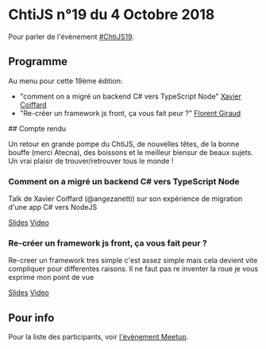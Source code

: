 <!--VarStream
title=ChtiJS #19
description=Découvrez le contenu du ChtiJS n°19 avec les présentations \
de Xavier Coiffard et Florent Giraud.
published=2019-01-10 19:00:00
keywords.+=NodeJS
keywords.+=typescript
keywords.+=Chtijs
keywords.+=Javascript
keywords.+=Framework
keywords.+=Migration
lang=fr
location=FR
-->

# ChtiJS n°19 du 4 Octobre 2018

Pour parler de l'évènement
 [#ChtiJS19](https://www.meetup.com/fr-FR/FranceJS/events/254372048/).

## Programme
Au menu pour cette 19ème édition:
- "comment on a migré un backend C# vers TypeScript Node" [Xavier Coiffard](https://twitter.com/angezanetti)
- "Re-créer un framework js front, ça vous fait peur ?" [Florent Giraud](https://twitter.com/giraud_florent)

## Compte rendu

Un retour en grande pompe du ChtiJS, de nouvelles têtes, de la bonne bouffe (merci Atecna), des boissons et le
meilleur biensur de beaux sujets. Un vrai plaisir de trouver/retrouver tous le monde !

### Comment on a migré un backend C# vers TypeScript Node

Talk de Xavier Coiffard (@angezanetti) sur son expérience de migration d'une app C# vers NodeJS 

[Slides]()
[Video](https://www.youtube.com/watch?v=JSnCPURYP64&feature=youtu.be)

### Re-créer un framework js front, ça vous fait peur ?

Re-creer un framework tres simple c'est assez simple mais cela devient vite compliquer pour differentes raisons. Il ne faut pas
re inventer la roue je vous exprime mon point de vue

[Slides](https://slides.com/florentgiraud/deck-3#/)
[Video](https://www.youtube.com/watch?v=Q-i-DIHkWTc)

## Pour info

Pour la liste des participants, voir
 [l'évènement Meetup](https://www.meetup.com/fr-FR/FranceJS/events/254372048/).
